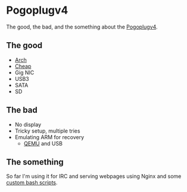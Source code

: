 # Pogoplugv4

The good, the bad, and the something about the [Pogoplugv4][].

## The good

* [Arch][]
* [Cheap][]
* Gig NIC
* USB3
* SATA
* SD

## The bad

* No display
* Tricky setup, multiple tries
* Emulating ARM for recovery
    * [QEMU][] and USB

## The something

So far I'm using it for IRC and serving webpages using Nginx and some [custom bash scripts][].

[Arch]: https://www.archlinux.org/
[Pogoplugv4]: http://archlinuxarm.org/platforms/armv5/pogoplug-series-4
[Cheap]: http://www.amazon.com/Pogoplug-Series-4-Backup-Device/dp/B006I5MKZY
[QEMU]: http://wiki.qemu.org/Main_Page
[custom bash scripts]: http://github.com/colby/colbyolson.com
